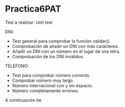 # Practica6PAT

Test a realizar:
Unit test

DNI:
* Test general para comprobar la función validar().
* Comprobación de añadir un DNI con más carácteres.
* Añadir un DNI con un número en el lugar de una letra.
* Comprobación de los DNI inválidos.

TELEFONO:
* Test para comprobar número correcto.
* Comprobar número muy largo.
* Número internacional con y sin espacio.
* Número completamente erróneo.

A continuación he 

